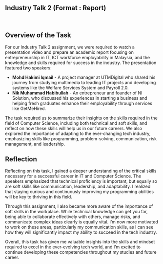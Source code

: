 <!DOCTYPE html>
<html lang="en">
<head>
    <meta charset="UTF-8">
    <meta name="viewport" content="width=device-width, initial-scale=1.0">
    <h2 id="Title">Industry Talk 2 (Format : Report)</h2><br>
</head>
<body>
    <section>
        <h2>Overview of the Task</h2>
        <p>For our Industry Talk 2 assignment, we were required to watch a presentation video and prepare an academic report focusing on entrepreneurship in IT, ICT workforce employability in Malaysia, and the knowledge and skills required for success in the industry. The presentation featured two speakers:</p>
        <ul>
            <li><strong>Mohd Hakimi Iqmail</strong> - A project manager at UTMDigital who shared his journey from studying multimedia to leading IT projects and developing systems like the Welfare Services System and Payroll 2.0.</li>
            <li><strong>Nik Muhammad Habibullah</strong> - An entrepreneur and founder of NI Solution, who discussed his experiences in starting a business and helping fresh graduates enhance their employability through services like GetMeHired.</li>
        </ul>
        <p>The task required us to summarize their insights on the skills required in the field of Computer Science, including both technical and soft skills, and reflect on how these skills will help us in our future careers. We also explored the importance of adapting to the ever-changing tech industry, emphasizing skills like programming, problem-solving, communication, risk management, and leadership.</p>
    </section>
    <section>
        <h2>Reflection</h2>
        <p>Reflecting on this task, I gained a deeper understanding of the critical skills necessary for a successful career in IT and Computer Science. The speakers emphasized that technical proficiency is important, but equally so are soft skills like communication, leadership, and adaptability. I realized that staying curious and continuously improving my programming abilities will be key to thriving in this field.</p>
        <p>Through this assignment, I also became more aware of the importance of soft skills in the workplace. While technical knowledge can get you far, being able to collaborate effectively with others, manage risks, and communicate complex ideas clearly is equally vital. I’m now more motivated to work on these areas, particularly my communication skills, as I can see how they will significantly impact my ability to succeed in the tech industry.</p>
        <p>Overall, this task has given me valuable insights into the skills and mindset required to excel in the ever-evolving tech world, and I’m excited to continue developing these competencies throughout my studies and future career.</p>
    </section>
</body>
</html>
